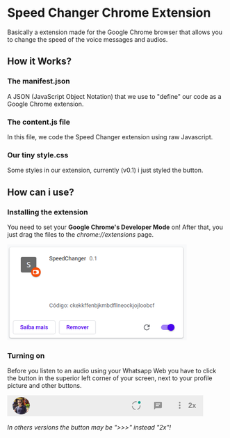 # Speed Changer Chrome Extension

Basically a extension made for the Google Chrome browser that allows you to change the speed of the voice messages and audios.

## How it Works?

### The manifest.json

A JSON (JavaScript Object Notation) that we use to "define" our code as a Google Chrome extension.

### The content.js file

In this file, we code the Speed Changer extension using raw Javascript.

### Our tiny style.css

Some styles in our extension, currently (v0.1) i just styled the button.

## How can i use?

### Installing the extension

You need to set your **Google Chrome's Developer Mode** on! After that, you just drag the files to the *chrome://extensions* page.

![](images_readme/chrome_extension.png)

### Turning on

Before you listen to an audio using your Whatsapp Web you have to click the button in the superior left corner of your screen, next to your profile picture and other buttons.

![](images_readme/icon_whatsapp.png)

*In others versions the button may be ">>>" instead "2x"!*

